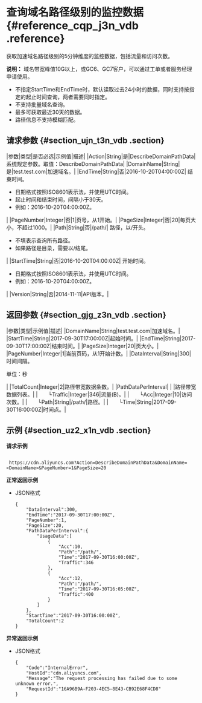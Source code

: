 # 查询域名路径级别的监控数据 {#reference_cqp_j3n_vdb .reference}

获取加速域名路径级别的5分钟维度的监控数据，包括流量和访问次数。

**说明：** 域名带宽峰值10G以上，或GC6、GC7客户，可以通过工单或者服务经理申请使用。

-   不指定StartTime和EndTime时，默认读取过去24小时的数据，同时支持按指定的起止时间查询，两者需要同时指定。
-   不支持批量域名查询。
-   最多可获取最近30天的数据。
-   路径信息不支持模糊匹配。

## 请求参数 {#section_ujn_t3n_vdb .section}

|参数|类型|是否必选|示例值|描述|
|Action|String|是|DescribeDomainPathData|系统规定参数。取值：DescribeDomainPathData|
|DomainName|String|是|test.test.com|加速域名。|
|EndTime|String|否|2016-10-20T04:00:00Z| 结束时间。

 -   日期格式按照ISO8601表示法，并使用UTC时间。
-   起止时间和结束时间，间隔小于30天。
-   例如：2016-10-20T04:00:00Z。

 |
|PageNumber|Integer|否|1|页号，从1开始。|
|PageSize|Integer|否|20|每页大小，不超过1000。|
|Path|String|否|/path/| 路径，以/开头。

 -   不填表示查询所有路径。
-   如果路径是目录，需要以/结尾。

 |
|StartTime|String|否|2016-10-20T04:00:00Z| 开始时间。

 -   日期格式按照ISO8601表示法，并使用UTC时间。
-   例如：2016-10-20T04:00:00Z。

 |
|Version|String|否|2014-11-11|API版本。|

## 返回参数 {#section_gjg_z3n_vdb .section}

|参数|类型|示例值|描述|
|DomainName|String|test.test.com|加速域名。|
|StartTime|String|2017-09-30T17:00:00Z|起始时间。|
|EndTime|String|2017-09-30T17:00:00Z|结束时间。|
|PageSize|Integer|20|页大小。|
|PageNumber|Integer|1|当前页码，从1开始计数。|
|DataInterval|String|300| 时间间隔。

 单位：秒

 |
|TotalCount|Integer|2|路径带宽数据条数。|
|PathDataPerInterval| | |路径带宽数据列表。|
|  └Traffic|Integer|346|流量\(B\)。|
|  └Acc|Integer|10|访问次数。|
|  └Path|String|/path/|路径。|
|  └Time|String|2017-09-30T16:00:00Z|时间点。|

## 示例 {#section_uz2_x1n_vdb .section}

**请求示例**

```

 https://cdn.aliyuncs.com?Action=DescribeDomainPathData&DomainName=<DomainName>&PageNumber=1&PageSize=20
```

**正常返回示例**

-   JSON格式

    ```
    {
        "DataInterval":300,
        "EndTime":"2017-09-30T17:00:00Z",
        "PageNumber":1,
        "PageSize":20,
        "PathDataPerInterval":{
            "UsageData":[
                {
                    "Acc":10,
                    "Path":"/path/",
                    "Time":"2017-09-30T16:00:00Z",
                    "Traffic":346
                },
                {
                    "Acc":12,
                    "Path":"/path/",
                    "Time":"2017-09-30T16:05:00Z",
                    "Traffic":400
                }
            ]
        },
        "StartTime":"2017-09-30T16:00:00Z",
        "TotalCount":2
    }
    ```


**异常返回示例**

-   JSON格式

    ```
    {
        "Code":"InternalError",
        "HostId":"cdn.aliyuncs.com",
        "Message":"The request processing has failed due to some unknown error.",
        "RequestId":"16A96B9A-F203-4EC5-8E43-CB92E68F4CD8"
    }
    ```


